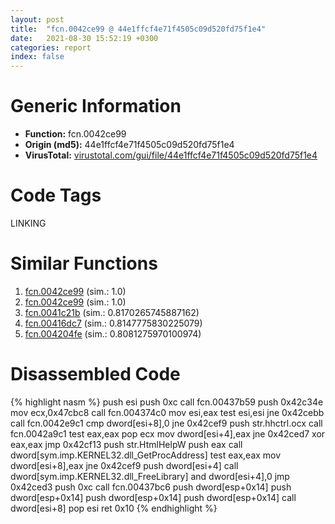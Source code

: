 ```yaml
---
layout: post
title:  "fcn.0042ce99 @ 44e1ffcf4e71f4505c09d520fd75f1e4"
date:   2021-08-30 15:52:19 +0300
categories: report
index: false
---
```


# Generic Information
- **Function:** fcn.0042ce99
- **Origin (md5):** 44e1ffcf4e71f4505c09d520fd75f1e4
- **VirusTotal:** [virustotal.com/gui/file/44e1ffcf4e71f4505c09d520fd75f1e4][virustotal_ref]

# Code Tags
<span class="tag" id="LINKING">LINKING</span>


# Similar Functions

1. [fcn.0042ce99][similar_1_ref] (sim.: 1.0)
2. [fcn.0042ce99][similar_2_ref] (sim.: 1.0)
3. [fcn.0041c21b][similar_3_ref] (sim.: 0.8170265745887162)
4. [fcn.00416dc7][similar_4_ref] (sim.: 0.8147775830225079)
5. [fcn.004204fe][similar_5_ref] (sim.: 0.8081275970100974)


# Disassembled Code

{% highlight nasm %}
push esi
push 0xc
call fcn.00437b59
push 0x42c34e
mov ecx,0x47cbc8
call fcn.004374c0
mov esi,eax
test esi,esi
jne 0x42cebb
call fcn.0042e9c1
cmp dword[esi+8],0
jne 0x42cef9
push str.hhctrl.ocx
call fcn.0042a9c1
test eax,eax
pop ecx
mov dword[esi+4],eax
jne 0x42ced7
xor eax,eax
jmp 0x42cf13
push str.HtmlHelpW
push eax
call dword[sym.imp.KERNEL32.dll_GetProcAddress]
test eax,eax
mov dword[esi+8],eax
jne 0x42cef9
push dword[esi+4]
call dword[sym.imp.KERNEL32.dll_FreeLibrary]
and dword[esi+4],0
jmp 0x42ced3
push 0xc
call fcn.00437bc6
push dword[esp+0x14]
push dword[esp+0x14]
push dword[esp+0x14]
push dword[esp+0x14]
call dword[esi+8]
pop esi
ret 0x10
{% endhighlight %}


[similar_1_ref]: /report/fcn.0042ce99@8e21fa3f0489a6a256cf202e57f712bc
[similar_2_ref]: /report/fcn.0042ce99@ff219f45286905b4a87327ca719363be
[similar_3_ref]: /report/fcn.0041c21b@59aef7c08025d70f84c85db2092fc99e
[similar_4_ref]: /report/fcn.00416dc7@7b00dd8f2abf54a73bfb09681334ff78
[similar_5_ref]: /report/fcn.004204fe@fac4f0be03ac37bd8be7ef737cdcee10
[virustotal_ref]: https://www.virustotal.com/gui/file/44e1ffcf4e71f4505c09d520fd75f1e4